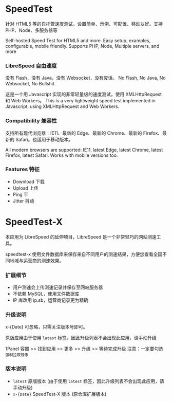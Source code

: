 # SpeedTest

针对 HTML5 等的自托管速度测试。设置简单、示例、可配置、移动友好。支持 PHP、Node、多服务器等

Self-hosted Speed Test for HTML5 and more. Easy setup, examples, configurable, mobile friendly. Supports PHP, Node,
Multiple servers, and more

### LibreSpeed 自由速度

没有 Flash，没有 Java，没有 Websocket，没有废话。
No Flash, No Java, No Websocket, No Bullshit.

这是一个用 Javascript 实现的非常轻量级的速度测试，使用 XMLHttpRequest 和 Web Workers。
This is a very lightweight speed test implemented in Javascript, using XMLHttpRequest and Web Workers.

### Compatibility 兼容性

支持所有现代浏览器：IE11、最新的 Edge、最新的 Chrome、最新的 Firefox、最新的 Safari。也适用于移动版本。

All modern browsers are supported: IE11, latest Edge, latest Chrome, latest Firefox, latest Safari. Works with mobile
versions too.

### Features 特征

+ Download 下载
+ Upload 上传
+ Ping 平
+ Jitter 抖动

# SpeedTest-X

本应用为 LibreSpeed 的延伸项目，LibreSpeed 是一个非常轻巧的网站测速工具。

speedtest-x 使用文件数据库来保存来自不同用户的测速结果，方便您查看全国不同地域与运营商的测速效果。

### 扩展细节

+ 用户测速会上传测速记录并保存至网站服务器
+ 不依赖 MySQL，使用文件数据库
+ IP 库改用 ip.sb，运营商记录更为精确

### 升级说明

x-{Date} 可忽略，只需关注版本号即可。

原版应用由于使用 `latest` 标签，因此升级列表不会出现此应用，请手动升级

1Panel
容器 >> 找到应用 >> 更多 >> 升级 >> 等待完成升级
注意：一定要勾选 `强制拉取镜像`

### 版本说明

+ `latest` 原版版本 (由于使用 `latest` 标签，因此升级列表不会出现此应用，请手动升级)
+ `x-{Date}` SpeedTest-X 版本 (原仓库扩展版本)
